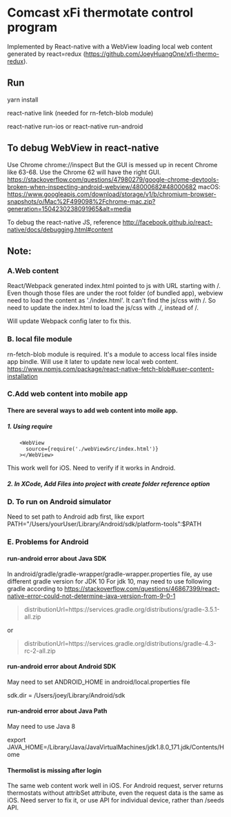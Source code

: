 # Comcast xFi thermotate control program
Implemented by React-native with a WebView loading local web content generated by react=redux (https://github.com/JoeyHuangOne/xfi-thermo-redux).

## Run
yarn install

react-native link (needed for rn-fetch-blob module)

react-native run-ios or react-native run-android

## To debug WebView in react-native
Use Chrome chrome://inspect
But the GUI is messed up in recent Chrome like 63-68. Use the Chrome 62 will have the right GUI.
https://stackoverflow.com/questions/47980279/google-chrome-devtools-broken-when-inspecting-android-webview/48000682#48000682
macOS: https://www.googleapis.com/download/storage/v1/b/chromium-browser-snapshots/o/Mac%2F499098%2Fchrome-mac.zip?generation=1504230238091965&alt=media

To debug the react-native JS, reference http://facebook.github.io/react-native/docs/debugging.html#content

## Note:

### A.Web content

React/Webpack generated index.html pointed to js with URL starting with /.
Even though those files are under the root folder (of bundled app), webview need to load the content as './index.html'.
It can't find the js/css with /. So need to update the index.html to load the js/css with ./, instead of /.

Will update Webpack config later to fix this.

### B. local file module

rn-fetch-blob module is required. It's a module to access local files inside app bindle. Will use it later to update new local web content.
https://www.npmjs.com/package/react-native-fetch-blob#user-content-installation


### C.Add web content into mobile app


#### There are several ways to add web content into moile app.
##### 1. Using require
        <WebView
          source={require('./webViewSrc/index.html')}
        ></WebView>
This work well for iOS. Need to verify if it works in Android.

##### 2. In XCode, Add Files into project with create folder reference option


### D. To run on Android simulator

Need to set path to Android adb first, like
export PATH="/Users/yourUser/Library/Android/sdk/platform-tools":$PATH




### E. Problems for Android
#### run-android error about Java SDK
In android/gradle/gradle-wrapper/gradle-wrapper.properties file, ay use different gradle version for JDK 10
For jdk 10, may need to use following gradle according to
https://stackoverflow.com/questions/46867399/react-native-error-could-not-determine-java-version-from-9-0-1

> distributionUrl=https\://services.gradle.org/distributions/gradle-3.5.1-all.zip

or

> distributionUrl=https\://services.gradle.org/distributions/gradle-4.3-rc-2-all.zip

#### run-android error about Android SDK
May need to set ANDROID_HOME in android/local.properties file

sdk.dir = /Users/joey/Library/Android/sdk

#### run-android error about Java Path
May need to use Java 8

export JAVA_HOME=/Library/Java/JavaVirtualMachines/jdk1.8.0_171.jdk/Contents/Home

#### Thermolist is missing after login
The same web content work well in iOS. For Android request, server returns thermostats without attribSet attribute, even the request data is the same as iOS. Need server to fix it, or use API for individual device, rather than /seeds API.
